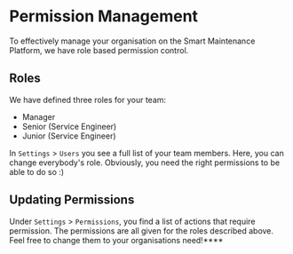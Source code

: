 # Permission Management

To effectively manage your organisation on the Smart Maintenance Platform, we have role based 
permission control.

## Roles

We have defined three roles for your team:

- Manager
- Senior (Service Engineer)
- Junior (Service Engineer)

In `Settings` > `Users` you see a full list of your team members. Here, you can change everybody's 
role. Obviously, you need the right permissions to be able to do so :) 

## Updating Permissions

Under `Settings` > `Permissions`, you find a list of actions that require permission. The permissions
are all given for the roles described above. Feel free to change them to your organisations need!****